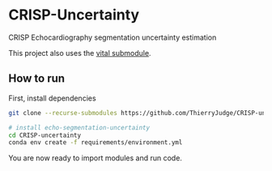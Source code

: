 # CRISP-Uncertainty
CRISP Echocardiography segmentation uncertainty estimation



This project also uses the [vital submodule](https://github.com/nathanpainchaud/vital).

## How to run
First, install dependencies
```bash
git clone --recurse-submodules https://github.com/ThierryJudge/CRISP-uncertainty.git

# install echo-segmentation-uncertainty
cd CRISP-uncertainty
conda env create -f requirements/environment.yml
 ```
You are now ready to import modules and run code.
